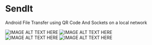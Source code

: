 # SendIt
Android File Transfer using QR Code And Sockets on a local network


![IMAGE ALT TEXT HERE](http://i.imgur.com/u2VgCme.jpg)
![IMAGE ALT TEXT HERE](http://i.imgur.com/1mwZkdr.jpg)
![IMAGE ALT TEXT HERE](http://i.imgur.com/aJCc0B8.jpg)
![IMAGE ALT TEXT HERE](http://i.imgur.com/KNANrSj.jpg)